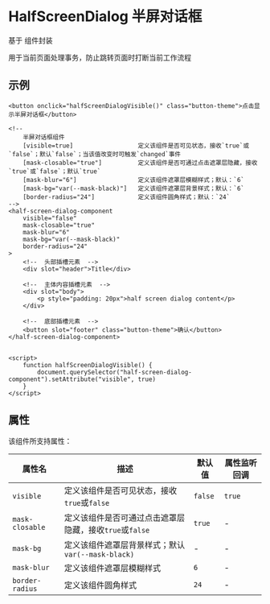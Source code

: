 # HalfScreenDialog 半屏对话框
基于[<drawer-component/>](http://biuui.com/docs/feedback/drawer) 组件封装

用于当前页面处理事务，防止跳转页面时打断当前工作流程

## 示例
```
<button onclick="halfScreenDialogVisible()" class="button-theme">点击显示半屏对话框</button>

<!--
    半屏对话框组件
    [visible=true]                  定义该组件是否可见状态，接收`true`或`false`；默认`false`；当该值改变时可触发`changed`事件
    [mask-closable="true"]          定义该组件是否可通过点击遮罩层隐藏，接收`true`或`false`；默认`true`
    [mask-blur="6"]                 定义该组件遮罩层模糊样式；默认：`6`
    [mask-bg="var(--mask-black)"]   定义该组件遮罩层背景样式；默认：`6`
    [border-radius="24"]            定义该组件圆角样式；默认：`24`
-->
<half-screen-dialog-component
    visible="false"
    mask-closable="true"
    mask-blur="6"
    mask-bg="var(--mask-black)"
    border-radius="24"
>
    <!--  头部插槽元素  -->
    <div slot="header">Title</div>

    <!--  主体内容插槽元素  -->
    <div slot="body">
        <p style="padding: 20px">half screen dialog content</p>
    </div>

    <!--  底部插槽元素  -->
    <button slot="footer" class="button-theme">确认</button>
</half-screen-dialog-component>


<script>
    function halfScreenDialogVisible() {
        document.querySelector("half-screen-dialog-component").setAttribute("visible", true)
    }
</script>
```

## 属性
该组件所支持属性：

属性名 | 描述 | 默认值 | 属性监听回调
--- | --- | --- | ---
`visible` | 定义该组件是否可见状态，接收`true`或`false` | `false` | `true`
`mask-closable` | 定义该组件是否可通过点击遮罩层隐藏，接收`true`或`false` | `true` | -
`mask-bg` | 定义该组件遮罩层背景样式；默认`var(--mask-black)` | - | -
`mask-blur` | 定义该组件遮罩层模糊样式 | `6` | -
`border-radius` | 定义该组件圆角样式 | `24` | -
